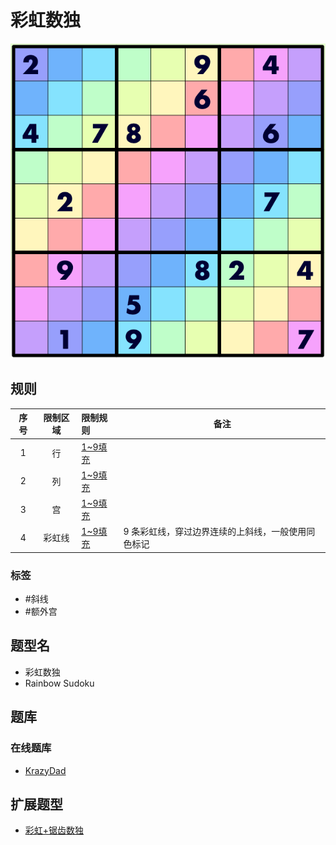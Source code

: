 # 彩虹数独
<!-- START doctoc generated TOC please keep comment here to allow auto update -->
<!-- DON'T EDIT THIS SECTION, INSTEAD RE-RUN doctoc TO UPDATE -->

<!-- END doctoc generated TOC please keep comment here to allow auto update -->

![题](../../../../../images/sudoku/彩虹数独.png)

## 规则

| 序号  | 限制区域 | 限制规则    | 备注                         |
|:---:|:----:|:--------|----------------------------|
|  1  |  行   | [1~9填充] |                            |
|  2  |  列   | [1~9填充] |                            |
|  3  |  宫   | [1~9填充] |                            |
|  4  | 彩虹线  | [1~9填充] | 9 条彩虹线，穿过边界连续的上斜线，一般使用同色标记 |

### 标签

- #斜线
- #额外宫

## 题型名

- 彩虹数独
- Rainbow Sudoku

## 题库

### 在线题库

- [KrazyDad](https://krazydad.com/play/rainbow/)

## 扩展题型

- [彩虹+锯齿数独](../../../混合类/彩虹+锯齿数独.md)

[1~9填充]: ../../../../../rules/rules.md#1to9填充
